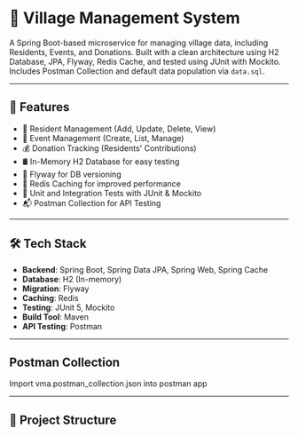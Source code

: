 # 🏡 Village Management System

A Spring Boot-based microservice for managing village data, including Residents, Events, and Donations. Built with a clean architecture using H2 Database, JPA, Flyway, Redis Cache, and tested using JUnit with Mockito. Includes Postman Collection and default data population via `data.sql`.

---

## 🚀 Features

- 🧍 Resident Management (Add, Update, Delete, View)
- 📅 Event Management (Create, List, Manage)
- 💰 Donation Tracking (Residents' Contributions)
- 🛢️ In-Memory H2 Database for easy testing
- 📜 Flyway for DB versioning
- 🚀 Redis Caching for improved performance
- 🧪 Unit and Integration Tests with JUnit & Mockito
- 📬 Postman Collection for API Testing

---

## 🛠️ Tech Stack

- **Backend**: Spring Boot, Spring Data JPA, Spring Web, Spring Cache
- **Database**: H2 (In-memory)
- **Migration**: Flyway
- **Caching**: Redis
- **Testing**: JUnit 5, Mockito
- **Build Tool**: Maven
- **API Testing**: Postman

---

## Postman  Collection
Import vma.postman_collection.json  into  postman app

---
## 📂 Project Structure

